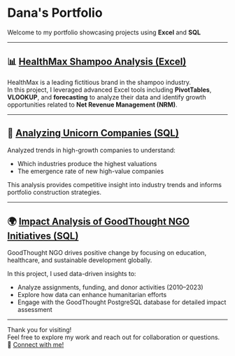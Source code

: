 # Dana's Portfolio

Welcome to my portfolio showcasing projects using **Excel** and **SQL** 

---

## 📊 [HealthMax Shampoo Analysis (Excel)](https://github.com/datadanacreate/HealthMax.git)

HealthMax is a leading fictitious brand in the shampoo industry.  
In this project, I leveraged advanced Excel tools including **PivotTables**, **VLOOKUP**, and **forecasting** to analyze their data and identify growth opportunities related to **Net Revenue Management (NRM)**.

---

## 🦄 [Analyzing Unicorn Companies (SQL)](https://github.com/datadanacreate/Analyzing-Unicorn-Companies-Project-SQL.git)

Analyzed trends in high-growth companies to understand:

- Which industries produce the highest valuations  
- The emergence rate of new high-value companies  

This analysis provides competitive insight into industry trends and informs portfolio construction strategies.

---

## 🌍 [Impact Analysis of GoodThought NGO Initiatives (SQL)](https://github.com/datadanacreate/GoodThought_NGO-Project-SQL.git)

GoodThought NGO drives positive change by focusing on education, healthcare, and sustainable development globally.

In this project, I used data-driven insights to:

- Analyze assignments, funding, and donor activities (2010–2023)  
- Explore how data can enhance humanitarian efforts  
- Engage with the GoodThought PostgreSQL database for detailed impact assessment

---

Thank you for visiting!  
Feel free to explore my work and reach out for collaboration or questions.  
🔗 [Connect with me!](https://linkedin.com/in/danasshelton)  

